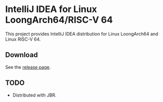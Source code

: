 # IntelliJ IDEA for Linux LoongArch64/RISC-V 64

This project provides IntelliJ IDEA distribution for Linux LoongArch64 and Linux RISC-V 64.

## Download

See the [release page](https://github.com/Glavo/IntelliJ-IDEA-Multiarch/releases).

## TODO

* Distributed with JBR.
